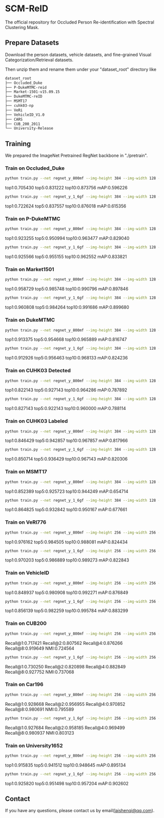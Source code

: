 # SCM-ReID
The official repository for Occluded Person Re-identification with Spectral Clustering Mask.

## Prepare Datasets
Download the person datasets, vehicle datasets, and fine-grained Visual Categorization/Retrieval datasets.

Then unzip them and rename them under your "dataset_root" directory like
```bash
dataset_root
├── Occluded_Duke
├── P-DukeMTMC-reid
├── Market-1501-v15.09.15
├── DukeMTMC-reID
├── MSMT17
├── cuhk03-np
├── VeRi
├── VehicleID_V1.0
├── CARS
├── CUB_200_2011
└── University-Release
```

## Training
We prepared the ImageNet Pretrained RegNet backbone in "./pretrain".

### Train on Occluded_Duke
```bash
python train.py --net regnet_y_800mf --img-height 384 --img-width 128 --batch-size 24 --lr 4.0e-2 --dataset occluded_duke --gpus 0 --epochs 5,75 --instance-num 4 --erasing 0.40 --mask-part 1 --kernel-size 4 --num-part 3 --triplet-weight 1.0 --mask-weight 3e-3 --feat-num 256 --reduce-num 32 --freeze stem --dataset-root ../datasets --ema-ratio 0.80 --ema-extra 25
```
top1:0.705430 top5:0.831222 top10:0.873756 mAP:0.596226
```bash
python train.py --net regnet_y_1_6gf --img-height 384 --img-width 128 --batch-size 24 --lr 4.0e-2 --dataset occluded_duke --gpus 0 --epochs 5,75 --instance-num 4 --erasing 0.40 --mask-part 1 --kernel-size 4 --num-part 3 --triplet-weight 1.0 --mask-weight 3e-3 --feat-num 256 --reduce-num 32 --freeze stem --dataset-root ../datasets --ema-ratio 0.80 --ema-extra 25
```
top1:0.722624 top5:0.837557 top10:0.876018 mAP:0.615356

### Train on P-DukeMTMC
```bash
python train.py --net regnet_y_800mf --img-height 384 --img-width 128 --batch-size 24 --lr 4.0e-2 --dataset p_dukemtmc --gpus 0 --epochs 5,75 --instance-num 4 --erasing 0.40 --mask-part 1 --kernel-size 4 --num-part 3 --triplet-weight 1.0 --mask-weight 3e-3 --feat-num 256 --reduce-num 32 --freeze stem --dataset-root ../datasets --ema-ratio 0.80 --ema-extra 25
```
top1:0.923255 top5:0.950994 top10:0.963477 mAP:0.829040
```bash
python train.py --net regnet_y_1_6gf --img-height 384 --img-width 128 --batch-size 24 --lr 4.0e-2 --dataset p_dukemtmc --gpus 0 --epochs 5,75 --instance-num 4 --erasing 0.40 --mask-part 1 --kernel-size 4 --num-part 3 --triplet-weight 1.0 --mask-weight 3e-3 --feat-num 256 --reduce-num 32 --freeze stem --dataset-root ../datasets --ema-ratio 0.80 --ema-extra 25
```
top1:0.925566 top5:0.955155 top10:0.962552 mAP:0.833821

### Train on Market1501
```bash
python train.py --net regnet_y_800mf --img-height 384 --img-width 128 --batch-size 24 --lr 4.0e-2 --dataset market1501 --gpus 0 --epochs 5,75 --instance-num 4 --erasing 0.40 --mask-part 1 --kernel-size 4 --num-part 3 --triplet-weight 1.0 --mask-weight 3e-3 --feat-num 256 --reduce-num 32 --freeze stem --dataset-root ../datasets --ema-ratio 0.80 --ema-extra 25
```
top1:0.958729 top5:0.985748 top10:0.990796 mAP:0.897846
```bash
python train.py --net regnet_y_1_6gf --img-height 384 --img-width 128 --batch-size 24 --lr 4.0e-2 --dataset market1501 --gpus 0 --epochs 5,75 --instance-num 4 --erasing 0.40 --mask-part 1 --kernel-size 4 --num-part 3 --triplet-weight 1.0 --mask-weight 3e-3 --feat-num 256 --reduce-num 32 --freeze stem --dataset-root ../datasets --ema-ratio 0.80 --ema-extra 25
```
top1:0.960808 top5:0.984264 top10:0.991686 mAP:0.899680

### Train on DukeMTMC
```bash
python train.py --net regnet_y_800mf --img-height 384 --img-width 128 --batch-size 24 --lr 4.0e-2 --dataset dukemtmc --gpus 0 --epochs 5,75 --instance-num 4 --erasing 0.40 --mask-part 1 --kernel-size 4 --num-part 3 --triplet-weight 1.0 --mask-weight 3e-3 --feat-num 256 --reduce-num 32 --freeze stem --dataset-root ../datasets --ema-ratio 0.80 --ema-extra 25
```
top1:0.913375 top5:0.954668 top10:0.965889 mAP:0.816747
```bash
python train.py --net regnet_y_1_6gf --img-height 384 --img-width 128 --batch-size 24 --lr 4.0e-2 --dataset dukemtmc --gpus 0 --epochs 5,75 --instance-num 4 --erasing 0.40 --mask-part 1 --kernel-size 4 --num-part 3 --triplet-weight 1.0 --mask-weight 3e-3 --feat-num 256 --reduce-num 32 --freeze stem --dataset-root ../datasets --ema-ratio 0.80 --ema-extra 25
```
top1:0.912926 top5:0.956463 top10:0.968133 mAP:0.824236

### Train on CUHK03 Detected
```bash
python train.py --net regnet_y_800mf --img-height 384 --img-width 128 --batch-size 24 --lr 4.0e-2 --dataset npdetected --gpus 0 --epochs 5,155 --instance-num 4 --erasing 0.40 --mask-part 1 --kernel-size 4 --num-part 3 --triplet-weight 1.0 --mask-weight 3e-3 --feat-num 256 --reduce-num 32 --freeze stem --dataset-root ../datasets --ema-ratio 0.80 --ema-extra 25
```
top1:0.822143 top5:0.927143 top10:0.964286 mAP:0.787892
```bash
python train.py --net regnet_y_1_6gf --img-height 384 --img-width 128 --batch-size 24 --lr 4.0e-2 --dataset npdetected --gpus 0 --epochs 5,155 --instance-num 4 --erasing 0.40 --mask-part 1 --kernel-size 4 --num-part 3 --triplet-weight 1.0 --mask-weight 3e-3 --feat-num 256 --reduce-num 32 --freeze stem --dataset-root ../datasets --ema-ratio 0.80 --ema-extra 25
```
top1:0.827143 top5:0.922143 top10:0.960000 mAP:0.788114

### Train on CUHK03 Labeled
```bash
python train.py --net regnet_y_800mf --img-height 384 --img-width 128 --batch-size 24 --lr 4.0e-2 --dataset nplabeled --gpus 0 --epochs 5,155 --instance-num 4 --erasing 0.40 --mask-part 1 --kernel-size 4 --num-part 3 --triplet-weight 1.0 --mask-weight 3e-3 --feat-num 256 --reduce-num 32 --freeze stem --dataset-root ../datasets --ema-ratio 0.80 --ema-extra 25
```
top1:0.846429 top5:0.942857 top10:0.967857 mAP:0.817966
```bash
python train.py --net regnet_y_1_6gf --img-height 384 --img-width 128 --batch-size 24 --lr 4.0e-2 --dataset nplabeled --gpus 0 --epochs 5,155 --instance-num 4 --erasing 0.40 --mask-part 1 --kernel-size 4 --num-part 3 --triplet-weight 1.0 --mask-weight 3e-3 --feat-num 256 --reduce-num 32 --freeze stem --dataset-root ../datasets --ema-ratio 0.80 --ema-extra 25
```
top1:0.850714 top5:0.936429 top10:0.967143 mAP:0.820306

### Train on MSMT17
```bash
python train.py --net regnet_y_800mf --img-height 384 --img-width 128 --batch-size 24 --lr 4.0e-2 --dataset msmt17 --gpus 0 --epochs 5,75 --instance-num 4 --erasing 0.40 --mask-part 1 --kernel-size 4 --num-part 3 --triplet-weight 1.0 --mask-weight 3e-3 --feat-num 256 --reduce-num 32 --freeze stem --dataset-root ../datasets --ema-ratio 0.80 --ema-extra 25
```
top1:0.852389 top5:0.925723 top10:0.944249 mAP:0.654714
```bash
python train.py --net regnet_y_1_6gf --img-height 384 --img-width 128 --batch-size 24 --lr 4.0e-2 --dataset msmt17 --gpus 0 --epochs 5,75 --instance-num 4 --erasing 0.40 --mask-part 1 --kernel-size 4 --num-part 3 --triplet-weight 1.0 --mask-weight 3e-3 --feat-num 256 --reduce-num 32 --freeze stem --dataset-root ../datasets --ema-ratio 0.80 --ema-extra 25
```
top1:0.864825 top5:0.932842 top10:0.950167 mAP:0.677661

### Train on VeRI776
```bash
python train.py --net regnet_y_800mf --img-height 256 --img-width 256 --batch-size 24 --lr 4.0e-2 --dataset veri776 --gpus 0 --epochs 5,75 --instance-num 4 --erasing 0.40 --mask-part 1 --kernel-size 4 --num-part 3 --triplet-weight 1.0 --mask-weight 3e-3 --feat-num 256 --reduce-num 32 --freeze stem --dataset-root ../datasets --ema-ratio 0.80 --ema-extra 25
```
top1:0.976162 top5:0.984505 top10:0.988081 mAP:0.824434
```bash
python train.py --net regnet_y_1_6gf --img-height 256 --img-width 256 --batch-size 24 --lr 4.0e-2 --dataset veri776 --gpus 0 --epochs 5,75 --instance-num 4 --erasing 0.40 --mask-part 1 --kernel-size 4 --num-part 3 --triplet-weight 1.0 --mask-weight 3e-3 --feat-num 256 --reduce-num 32 --freeze stem --dataset-root ../datasets --ema-ratio 0.80 --ema-extra 25
```
top1:0.970203 top5:0.986889 top10:0.989273 mAP:0.822843

### Train on VehicleID
```bash
python train.py --net regnet_y_800mf --img-height 256 --img-width 256 --batch-size 256 --lr 2.0e-1 --dataset vehicleid --gpus 0 --epochs 5,75 --instance-num 4 --erasing 0.40 --mask-part 0 --kernel-size 4 --num-part 3 --triplet-weight 1.0 --mask-weight 1e-3 --feat-num 256 --reduce-num 32 --freeze stem --dataset-root ../datasets --ema-ratio 0.80 --ema-extra 25
```
top1:0.848937 top5:0.980908 top10:0.992271 mAP:0.876849
```bash
python train.py --net regnet_y_1_6gf --img-height 256 --img-width 256 --batch-size 256 --lr 2.0e-1 --dataset vehicleid --gpus 3 --epochs 5,75 --instance-num 4 --erasing 0.40 --mask-part 0 --kernel-size 4 --num-part 3 --triplet-weight 1.0 --mask-weight 1e-3 --feat-num 256 --reduce-num 32 --freeze stem --dataset-root ../datasets --ema-ratio 0.80 --ema-extra 25
```
top1:0.856139 top5:0.982259 top10:0.995784 mAP:0.883299

### Train on CUB200
```bash
python train.py --net regnet_y_800mf --img-height 256 --img-width 256 --batch-size 24 --lr 1.0e-3 --dataset cub200 --gpus 0 --epochs 5,45 --instance-num 6 --erasing 0.10 --mask-part 1 --kernel-size 4 --num-part 3 --triplet-weight 1.0 --mask-weight 3e-3 --feat-num 256 --reduce-num 32 --freeze stem --dataset-root ../datasets --ema-ratio 0.80 --ema-extra 25
```
Recall@1:0.717421 Recall@2:0.807562 Recall@4:0.876266 Recall@8:0.919649 NMI:0.724564
```bash
python train.py --net regnet_y_1_6gf --img-height 256 --img-width 256 --batch-size 24 --lr 1.0e-3 --dataset cub200 --gpus 0 --epochs 5,45 --instance-num 6 --erasing 0.10 --mask-part 1 --kernel-size 4 --num-part 3 --triplet-weight 1.0 --mask-weight 3e-3 --feat-num 256 --reduce-num 32 --freeze stem --dataset-root ../datasets --ema-ratio 0.80 --ema-extra 25
```
Recall@1:0.730250 Recall@2:0.820898 Recall@4:0.882849 Recall@8:0.927752 NMI:0.737068

### Train on Car196
```bash
python train.py --net regnet_y_800mf --img-height 256 --img-width 256 --batch-size 24 --lr 4.0e-2 --dataset car196 --gpus 0 --epochs 5,45 --instance-num 6 --erasing 0.10 --mask-part 1 --kernel-size 4 --num-part 3 --triplet-weight 1.0 --mask-weight 3e-3 --feat-num 256 --reduce-num 32 --freeze stem --dataset-root ../datasets --ema-ratio 0.80 --ema-extra 25
```
Recall@1:0.928668 Recall@2:0.956955 Recall@4:0.970852 Recall@8:0.980691 NMI:0.795589
```bash
python train.py --net regnet_y_1_6gf --img-height 256 --img-width 256 --batch-size 24 --lr 4.0e-2 --dataset car196 --gpus 0 --epochs 5,45 --instance-num 6 --erasing 0.10 --mask-part 1 --kernel-size 4 --num-part 3 --triplet-weight 1.0 --mask-weight 3e-3 --feat-num 256 --reduce-num 32 --freeze stem --dataset-root ../datasets --ema-ratio 0.80 --ema-extra 25
```
Recall@1:0.927684 Recall@2:0.958185 Recall@4:0.969499 Recall@8:0.980937 NMI:0.803123

### Train on University1652
```bash
python train.py --net regnet_y_800mf --img-height 256 --img-width 256 --batch-size 24 --lr 4.0e-2 --dataset university1652 --gpus 0 --epochs 3,15 --instance-num 6 --erasing 0.10 --mask-part 1 --kernel-size 4 --num-part 3 --triplet-weight 1.0 --mask-weight 3e-3 --feat-num 256 --reduce-num 32 --freeze stem --dataset-root ../datasets --ema-ratio 0.80 --ema-extra 15
```
top1:0.915835 top5:0.941512 top10:0.948645 mAP:0.895134
```bash
python train.py --net regnet_y_1_6gf --img-height 256 --img-width 256 --batch-size 24 --lr 4.0e-2 --dataset university1652 --gpus 0 --epochs 3,15 --instance-num 6 --erasing 0.10 --mask-part 1 --kernel-size 4 --num-part 3 --triplet-weight 1.0 --mask-weight 3e-3 --feat-num 256 --reduce-num 32 --freeze stem --dataset-root ../datasets --ema-ratio 0.80 --ema-extra 15
```
top1:0.925820 top5:0.951498 top10:0.957204 mAP:0.902602

## Contact
If you have any questions, please contact us by email(laishenqi@qq.com).